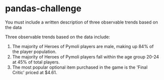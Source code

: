 # pandas-challenge

You must include a written description of three observable trends based on the data


Three observable trends based on the data include:

1. The majority of Heroes of Pymoli players are male, making up 84% of the player population.
2. The majority of Heroes of Pymoli players fall within the age group 20-24 at 45% of total players.
3. The most popular optional item purchased in the game is the 'Final Critic' priced at $4.61.